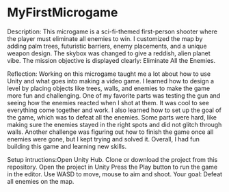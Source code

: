 # MyFirstMicrogame

Description: This microgame is a sci-fi-themed first-person shooter where the player must eliminate all enemies to win. I customized the map by adding palm trees, futuristic barriers, enemy placements, and a unique weapon design. The skybox was changed to give a reddish, alien planet vibe. The mission objective is displayed clearly: Eliminate All the Enemies.

Reflection: Working on this microgame taught me a lot about how to use Unity and what goes into making a video game. I learned how to design a level by placing objects like trees, walls, and enemies to make the game more fun and challenging. One of my favorite parts was testing the gun and seeing how the enemies reacted when I shot at them. It was cool to see everything come together and work. I also learned how to set up the goal of the game, which was to defeat all the enemies. Some parts were hard, like making sure the enemies stayed in the right spots and did not glitch through walls. Another challenge was figuring out how to finish the game once all enemies were gone, but I kept trying and solved it. Overall, I had fun building this game and learning new skills.

Setup intructions:Open Unity Hub.
Clone or download the project from this repository.
Open the project in Unity 
Press the Play button to run the game in the editor.
Use WASD to move, mouse to aim and shoot.
Your goal: Defeat all enemies on the map.
